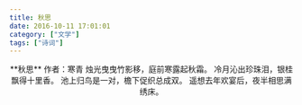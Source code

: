 ```yaml
---
title: 秋思
date: 2016-10-11 17:01:01
category: ["文学"]
tags: ["诗词"]
---
```

<center>
**秋思**
作者：寒青
<!--more-->
烛光曳曳竹影移，庭前寒露起秋霜。
冷月沁出珍珠泪，银桂飘得十里香。
池上归鸟是一对，檐下促织总成双。
遥想去年欢宴后，夜半相思满绣床。
</center>